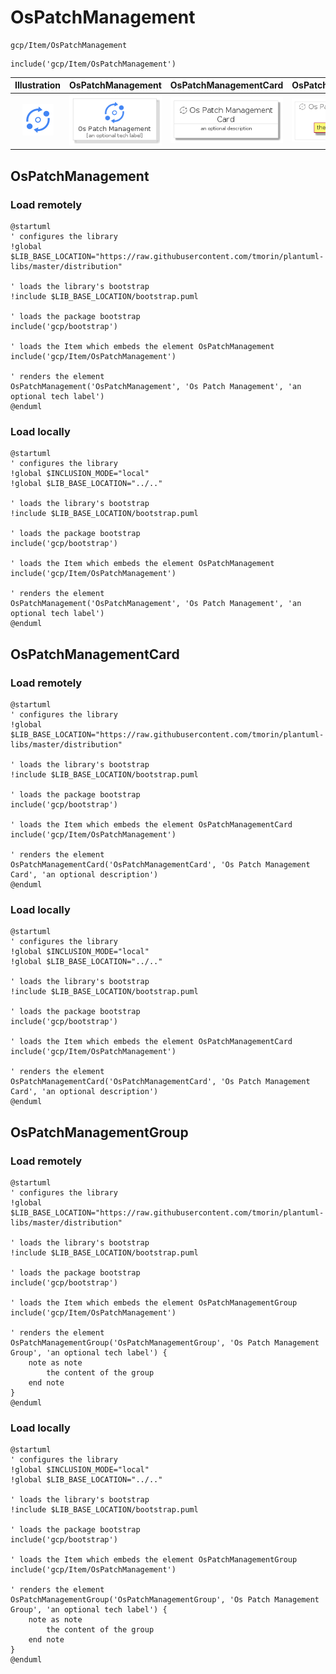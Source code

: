 # OsPatchManagement


```text
gcp/Item/OsPatchManagement
```

```text
include('gcp/Item/OsPatchManagement')
```



| Illustration | OsPatchManagement | OsPatchManagementCard | OsPatchManagementGroup |
| :---: | :---: | :---: | :---: |
| ![illustration for Illustration](../../gcp/Item/OsPatchManagement.png) | ![illustration for OsPatchManagement](../../gcp/Item/OsPatchManagement.Local.png) | ![illustration for OsPatchManagementCard](../../gcp/Item/OsPatchManagementCard.Local.png) | ![illustration for OsPatchManagementGroup](../../gcp/Item/OsPatchManagementGroup.Local.png) |




## OsPatchManagement

### Load remotely
```plantuml
@startuml
' configures the library
!global $LIB_BASE_LOCATION="https://raw.githubusercontent.com/tmorin/plantuml-libs/master/distribution"

' loads the library's bootstrap
!include $LIB_BASE_LOCATION/bootstrap.puml

' loads the package bootstrap
include('gcp/bootstrap')

' loads the Item which embeds the element OsPatchManagement
include('gcp/Item/OsPatchManagement')

' renders the element
OsPatchManagement('OsPatchManagement', 'Os Patch Management', 'an optional tech label')
@enduml
```

### Load locally
```plantuml
@startuml
' configures the library
!global $INCLUSION_MODE="local"
!global $LIB_BASE_LOCATION="../.."

' loads the library's bootstrap
!include $LIB_BASE_LOCATION/bootstrap.puml

' loads the package bootstrap
include('gcp/bootstrap')

' loads the Item which embeds the element OsPatchManagement
include('gcp/Item/OsPatchManagement')

' renders the element
OsPatchManagement('OsPatchManagement', 'Os Patch Management', 'an optional tech label')
@enduml
```

## OsPatchManagementCard

### Load remotely
```plantuml
@startuml
' configures the library
!global $LIB_BASE_LOCATION="https://raw.githubusercontent.com/tmorin/plantuml-libs/master/distribution"

' loads the library's bootstrap
!include $LIB_BASE_LOCATION/bootstrap.puml

' loads the package bootstrap
include('gcp/bootstrap')

' loads the Item which embeds the element OsPatchManagementCard
include('gcp/Item/OsPatchManagement')

' renders the element
OsPatchManagementCard('OsPatchManagementCard', 'Os Patch Management Card', 'an optional description')
@enduml
```

### Load locally
```plantuml
@startuml
' configures the library
!global $INCLUSION_MODE="local"
!global $LIB_BASE_LOCATION="../.."

' loads the library's bootstrap
!include $LIB_BASE_LOCATION/bootstrap.puml

' loads the package bootstrap
include('gcp/bootstrap')

' loads the Item which embeds the element OsPatchManagementCard
include('gcp/Item/OsPatchManagement')

' renders the element
OsPatchManagementCard('OsPatchManagementCard', 'Os Patch Management Card', 'an optional description')
@enduml
```

## OsPatchManagementGroup

### Load remotely
```plantuml
@startuml
' configures the library
!global $LIB_BASE_LOCATION="https://raw.githubusercontent.com/tmorin/plantuml-libs/master/distribution"

' loads the library's bootstrap
!include $LIB_BASE_LOCATION/bootstrap.puml

' loads the package bootstrap
include('gcp/bootstrap')

' loads the Item which embeds the element OsPatchManagementGroup
include('gcp/Item/OsPatchManagement')

' renders the element
OsPatchManagementGroup('OsPatchManagementGroup', 'Os Patch Management Group', 'an optional tech label') {
    note as note
        the content of the group
    end note
}
@enduml
```

### Load locally
```plantuml
@startuml
' configures the library
!global $INCLUSION_MODE="local"
!global $LIB_BASE_LOCATION="../.."

' loads the library's bootstrap
!include $LIB_BASE_LOCATION/bootstrap.puml

' loads the package bootstrap
include('gcp/bootstrap')

' loads the Item which embeds the element OsPatchManagementGroup
include('gcp/Item/OsPatchManagement')

' renders the element
OsPatchManagementGroup('OsPatchManagementGroup', 'Os Patch Management Group', 'an optional tech label') {
    note as note
        the content of the group
    end note
}
@enduml
```


